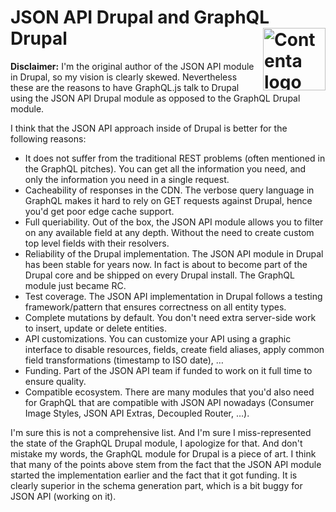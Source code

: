 # JSON API Drupal and GraphQL Drupal <img align="right" src="../logo.svg" alt="Contenta logo" title="Contenta logo" width="100">

**Disclaimer:** I'm the original author of the JSON API module in Drupal, so my vision is clearly skewed. Nevertheless
these are the reasons to have GraphQL.js talk to Drupal using the JSON API Drupal module as opposed to the GraphQL
Drupal module.

I think that the JSON API approach inside of Drupal is better for the following reasons:

  - It does not suffer from the traditional REST problems (often mentioned in the GraphQL pitches). You can get all the
  information you need, and only the information you need in a single request.
  - Cacheability of responses in the CDN. The verbose query language in GraphQL makes it hard to rely on GET requests
  against Drupal, hence you'd get poor edge cache support.
  - Full queriability. Out of the box, the JSON API module allows you to filter on any available field at any depth.
  Without the need to create custom top level fields with their resolvers.
  - Reliability of the Drupal implementation. The JSON API module in Drupal has been stable for years now. In fact is
  about to become part of the Drupal core and be shipped on every Drupal install. The GraphQL module just became RC.
  - Test coverage. The JSON API implementation in Drupal follows a testing framework/pattern that ensures correctness
  on all entity types.
  - Complete mutations by default. You don't need extra server-side work to insert, update or delete entities.
  - API customizations. You can customize your API using a graphic interface to disable resources, fields, create field
  aliases, apply common field transformations (timestamp to ISO date), …
  - Funding. Part of the JSON API team if funded to work on it full time to ensure quality.
  - Compatible ecosystem. There are many modules that you'd also need for GraphQL that are compatible with JSON API
  nowadays (Consumer Image Styles, JSON API Extras, Decoupled Router, …).

I'm sure this is not a comprehensive list. And I'm sure I miss-represented the state of the GraphQL Drupal module, I
apologize for that. And don't mistake my words, the GraphQL module for Drupal is a piece of art. I think that many of
the points above stem from the fact that the JSON API module started the implementation earlier and the fact that it got
funding. It is clearly superior in the schema generation part, which is a bit buggy for JSON API (working on it).
